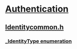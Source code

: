 # [Authentication](../_security/index.md)
## [Identitycommon.h](index.md)
### [_IdentityType enumeration](../identitycommon/ne-identitycommon-_identitytype.md)
